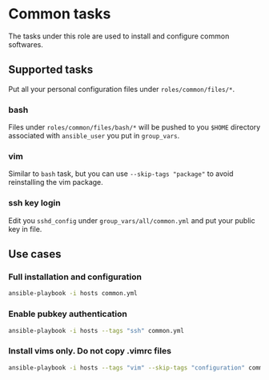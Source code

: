 # Common tasks

The tasks under this role are used to install and configure common softwares.

## Supported tasks

Put all your personal configuration files under `roles/common/files/*`.

### bash

Files under `roles/common/files/bash/*` will be pushed to you `$HOME` directory associated with `ansible_user` you put in `group_vars`.

### vim

Similar to `bash` task, but you can use `--skip-tags "package"` to avoid reinstalling the vim package.

### ssh key login

Edit you `sshd_config` under `group_vars/all/common.yml` and put your public key in file.

## Use cases

### Full installation and configuration

```bash
ansible-playbook -i hosts common.yml
```

### Enable pubkey authentication

```bash
ansible-playbook -i hosts --tags "ssh" common.yml
```

### Install vims only. Do not copy .vimrc files

```bash
ansible-playbook -i hosts --tags "vim" --skip-tags "configuration" common.yml
```
